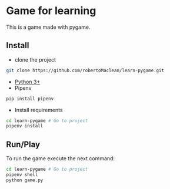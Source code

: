 # Game for learning

This is a game made with pygame.

## Install

- clone the project

```bash
git clone https://github.com/robertoMaclean/learn-pygame.git
```

- [Python 3+](https://www.python.org/downloads/)
- Pipenv

```bash
pip install pipenv
```

- Install requirements

```bash
cd learn-pygame # Go to project
pipenv install
```

## Run/Play

To run the game execute the next command:

```bash
cd learn-pygame # Go to project
pipenv shell
python game.py
```
